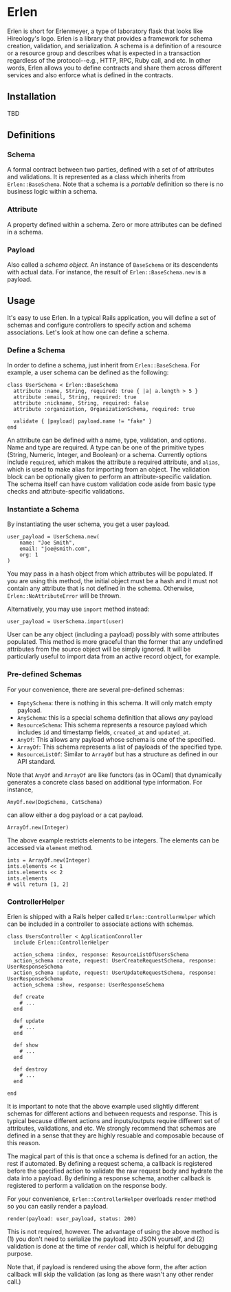 # Erlen

Erlen is short for Erlenmeyer, a type of laboratory flask that looks like
Hireology's logo. Erlen is a library that provides a framework for schema
creation, validation, and serialization. A schema is a definition of a
resource or a resource group and describes what is expected in a transaction
regardless of the protocol--e.g., HTTP, RPC, Ruby call, and etc. In other
words, Erlen allows you to define contracts and share them across different
services and also enforce what is defined in the contracts.

## Installation

TBD

## Definitions

### Schema 

A formal contract between two parties, defined with a set of of attributes
and validations. It is represented as a class which inherits from
`Erlen::BaseSchema`. Note that a schema is a _portable_ definition so there
is no business logic within a schema.

### Attribute

A property defined within a schema. Zero or more attributes can be defined
in a schema.

### Payload

Also called a _schema object_. An instance of `BaseSchema` or its
descendents with actual data. For instance, the result of
`Erlen::BaseSchema.new` is a payload.

## Usage

It's easy to use Erlen. In a typical Rails application, you will define a
set of schemas and configure controllers to specify action and schema
associations. Let's look at how one can define a schema.

### Define a Schema

In order to define a schema, just inherit from `Erlen::BaseSchema`. For
example, a user schema can be defined as the following:

    class UserSchema < Erlen::BaseSchema
      attribute :name, String, required: true { |a| a.length > 5 }
      attribute :email, String, required: true
      attribute :nickname, String, required: false
      attribute :organization, OrganizationSchema, required: true

      validate { |payload| payload.name != "fake" }
    end

An attribute can be defined with a name, type, validation, and options.
Name and type are required. A type can be one of the primitive types
(String, Numeric, Integer, and Boolean) or a schema. Currently options
include `required`, which makes the attribute a required attribute, and
`alias`, which is used to make alias for importing from an object. The
validation block can be optionally given to perform an attribute-specific
validation.  The schema itself can have custom validation code aside from
basic type checks and attribute-specific validations.

### Instantiate a Schema

By instantiating the user schema, you get a user payload.

    user_payload = UserSchema.new(
        name: "Joe Smith",
        email: "joe@smith.com",
        org: 1
    )

You may pass in a hash object from which attributes will be populated. If
you are using this method, the initial object must be a hash and it must not
contain any attribute that is not defined in the schema. Otherwise,
`Erlen::NoAttributeError` will be thrown.

Alternatively, you may use `import` method instead:

    user_payload = UserSchema.import(user)

User can be any object (including a payload) possibly with some attributes
populated. This method is more graceful than the former that any undefined
attributes from the source object will be simply ignored. It will be
particularly useful to import data from an active record object, for
example.

### Pre-defined Schemas

For your convenience, there are several pre-defined schemas:

* `EmptySchema`: there is nothing in this schema. It will only match empty
payload.
* `AnySchema`: this is a special schema definition that allows _any_
payload
* `ResourceSchema`: This schema represents a resource payload which includes
`id` and timestamp fields, `created_at` and `updated_at`.
* `AnyOf`: This allows any payload whose schema is one of the specified.
* `ArrayOf`: This schema represents a list of payloads of the specified
type.
* `ResourceListOf`: Similar to `ArrayOf` but has a structure as defined in
our API standard.

Note that `AnyOf` and `ArrayOf` are like functors (as in OCaml) that
dynamically generates a concrete class based on additional type information.
For instance,

    AnyOf.new(DogSchema, CatSchema)

can allow either a dog payload or a cat payload.

    ArrayOf.new(Integer)

The above example restricts elements to be integers. The elements can be
accessed via `element` method.

    ints = ArrayOf.new(Integer)
    ints.elements << 1
    ints.elements << 2
    ints.elements 
    # will return [1, 2]

### ControllerHelper

Erlen is shipped with a Rails helper called `Erlen::ControllerHelper` which
can be included in a controller to associate actions with schemas.

    class UsersController < ApplicationConroller
      include Erlen::ControllerHelper

      action_schema :index, response: ResourceListOfUsersSchema
      action_schema :create, request: UserCreateRequestSchema, response: UserResponseSchema
      action_schema :update, request: UserUpdateRequestSchema, response: UserResponseSchema
      action_schema :show, response: UserResponseSchema

      def create
        # ...
      end

      def update
        # ...
      end

      def show
        # ...
      end

      def destroy
        # ...
      end

    end

It is important to note that the above example used slightly different
schemas for different actions and between requests and response. This is
typical because different actions and inputs/outputs require different set
of attributes, validations, and etc. We strongly recommend that schemas are
defined in a sense that they are highly resuable and composable because of
this reason.

The magical part of this is that once a schema is defined for an action, the
rest if automated. By defining a request schema, a callback is registered
before the specified action to validate the raw request body and hydrate the
data into a payload. By defining a response schema, another callback is
registered to perform a validation on the response body.

For your convenience, `Erlen::ControllerHelper` overloads `render` method so
you can easily render a payload.

    render(payload: user_payload, status: 200)

This is not required, however. The advantage of using the above method is
(1) you don't need to serialize the payload into JSON yourself, and (2)
validation is done at the time of `render` call, which is helpful for
debugging purpose. 

Note that, if payload is rendered using the above form, the after action
callback will skip the validation (as long as there wasn't any other render
call.)
